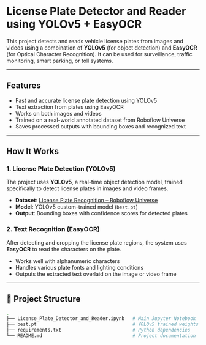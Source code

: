# License Plate Detector and Reader using YOLOv5 + EasyOCR

This project detects and reads vehicle license plates from images and videos using a combination of **YOLOv5** (for object detection) and **EasyOCR** (for Optical Character Recognition). It can be used for surveillance, traffic monitoring, smart parking, or toll systems.

---

## Features

- Fast and accurate license plate detection using YOLOv5
- Text extraction from plates using EasyOCR
- Works on both images and videos
- Trained on a real-world annotated dataset from Roboflow Universe
- Saves processed outputs with bounding boxes and recognized text

---

## How It Works

### 1. License Plate Detection (YOLOv5)

The project uses **YOLOv5**, a real-time object detection model, trained specifically to detect license plates in images and video frames.

- **Dataset**: [License Plate Recognition – Roboflow Universe](https://universe.roboflow.com/yolov5-sg5le/license_plate_recognition-qslmk/dataset/6)
- **Model**: YOLOv5 custom-trained model (`best.pt`)
- **Output**: Bounding boxes with confidence scores for detected plates

### 2. Text Recognition (EasyOCR)

After detecting and cropping the license plate regions, the system uses **EasyOCR** to read the characters on the plate.

- Works well with alphanumeric characters
- Handles various plate fonts and lighting conditions
- Outputs the extracted text overlaid on the image or video frame

---

## 📁 Project Structure

```bash
.
├── License_Plate_Detector_and_Reader.ipynb   # Main Jupyter Notebook
├── best.pt                                   # YOLOv5 trained weights 
├── requirements.txt                          # Python dependencies
└── README.md                                 # Project documentation
